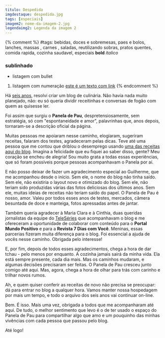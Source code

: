 ```yaml
---
titulo: Despedida
imgdestaque: despedida.jpg
tags: [especiais]
imagem2: nome-da-imagem-2.jpg
legendaimg2: Legenda da imagem 2
---
```

{% comment %}
#tags: bebidas, doces e sobremesas, paes e bolos, lanches, massas , carnes , saladas, reutilizando sobras, pratos quentes, comida rapida, cozinha saudavel, especiais
**bold**
*italico*
### sublinhado
* listagem com bullet
1. listagem com numeração
[este é um texto com link](https://www.enderecodolink.com)
{% endcomment %}

Há [seis anos](https://www.enderecodolink.com), resolvi criar um blog de culinária. Não havia nada muito planejado, não: eu só queria dividir receitinhas e conversas de fogão com quem as quisesse ler.

Foi assim que surgiu o **Panela de Pau**, despretensiosamente, sem estratégia, só com "espontaneidade e amor", palavrinhas que, anos depois, tornaram-se a descrição oficial da página.

Muitas pessoas me apoiaram nesse caminho, elogiaram, sugeriram receitas, falaram dos testes, agradeceram pelas dicas. Teve até uma pessoa que me contou que driblou o desemprego usando [uma das receitas aqui do blog](http://paneladepau.github.io/paneladepau-jekyll-blog/rapadura-de-amendoim-e-leite-condensado/). Imagina a felicidade que eu fiquei ao saber disso, gente? Meu coração se encheu de alegria! Sou muito grata a todas essas experiências, que só foram possíveis porque pessoas acompanhavam o Panela por aí. 

E não posso deixar de fazer um agradecimento especial ao Guilherme, que me acompanhou desde o início. Sem ele, o nome do blog não tinha saído. Sem ele, não existiria o layout novo e otimizado do blog. Sem ele, não teriam sido produzidas várias das fotos deliciosas dos últimos anos. Sem ele, muitas ideias de receitas não teriam saído do papel. O Panela de Pau é nosso, amor. Valeu por todos esses anos de testes, mercados, câmera besuntada de doce e manteiga, fotos apressadas antes de jantar. 

Também queria agradecer à Maria Clara e à Cinthia, duas queridas jornalistas da equipe do [TeleSéries](http://www.teleseries.com.br/) que acompanhavam o blog e me ofereceram a oportunidade de colaborar com conteúdo para o **Portal Mundo Positivo** e para a **Revista 7 Dias com Você**. Meninas, essas parcerias fizeram muita diferença para o blog. Foi essencial a ajuda de vocês nesse caminho. Obrigada pelo interesse!

E, por fim, depois de todos esses agradecimentos, chega a hora de dar tchau - pelo menos por enquanto. A cozinha jamais sairá da minha vida. Ela está sempre presente, cada dia mais. Mas os caminhos mudaram, e algumas decisões precisaram ser feitas. O Panela de Pau cresceu junto comigo até aqui. Mas, agora, chega a hora de olhar para trás com carinho e trilhar novos rumos.

Ah, e quem quiser conferir as receitas de novo não precisa se preocupar: dá para entrar no blog a qualquer hora. Vamos manter nossa hospedagem por mais um tempo, e todo o arquivo dos seis anos vai continuar on-line. 

Bem. É isso. Mais uma vez, obrigada a todos que me acompanharam até aqui. De tudo, o melhor sentimento que levo é o de ter usado o espaço do Panela de Pau para compartilhar algo que amo e um pouquinho das minhas vivências com cada pessoa que passou pelo blog.

Até logo!